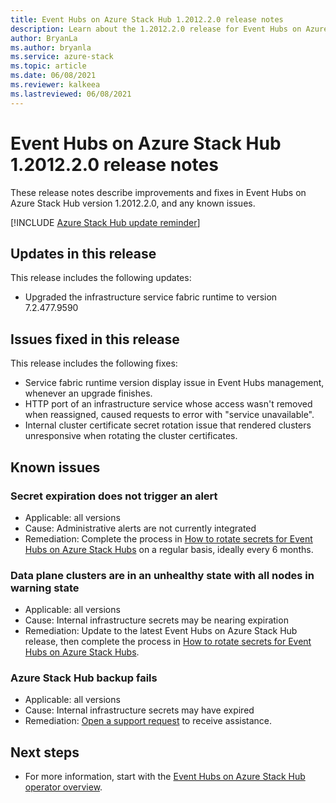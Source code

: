 ```yaml
---
title: Event Hubs on Azure Stack Hub 1.2012.2.0 release notes 
description: Learn about the 1.2012.2.0 release for Event Hubs on Azure Stack Hub, including bug fixes, features, and how to install the update.
author: BryanLa
ms.author: bryanla
ms.service: azure-stack
ms.topic: article
ms.date: 06/08/2021
ms.reviewer: kalkeea
ms.lastreviewed: 06/08/2021
---
```


# Event Hubs on Azure Stack Hub 1.2012.2.0 release notes

These release notes describe improvements and fixes in Event Hubs on Azure Stack Hub version 1.2012.2.0, and any known issues. 

[!INCLUDE [Azure Stack Hub update reminder](../includes/event-hubs-hub-update-banner.md)]

## Updates in this release

This release includes the following updates:

- Upgraded the infrastructure service fabric runtime to version 7.2.477.9590

## Issues fixed in this release

This release includes the following fixes:

- Service fabric runtime version display issue in Event Hubs management, whenever an upgrade finishes.
- HTTP port of an infrastructure service whose access wasn't removed when reassigned, caused requests to error with "service unavailable".
- Internal cluster certificate secret rotation issue that rendered clusters unresponsive when rotating the cluster certificates.

## Known issues 

### Secret expiration does not trigger an alert

- Applicable: all versions
- Cause: Administrative alerts are not currently integrated
- Remediation: Complete the process in [How to rotate secrets for Event Hubs on Azure Stack Hubs](event-hubs-rp-rotate-secrets.md) on a regular basis, ideally every 6 months.

### Data plane clusters are in an unhealthy state with all nodes in warning state

- Applicable: all versions
- Cause: Internal infrastructure secrets may be nearing expiration
- Remediation: Update to the latest Event Hubs on Azure Stack Hub release, then complete the process in [How to rotate secrets for Event Hubs on Azure Stack Hubs](event-hubs-rp-rotate-secrets.md).

### Azure Stack Hub backup fails

- Applicable: all versions
- Cause: Internal infrastructure secrets may have expired
- Remediation: [Open a support request](azure-stack-help-and-support-overview.md) to receive assistance.

## Next steps

- For more information, start with the [Event Hubs on Azure Stack Hub operator overview](event-hubs-rp-overview.md).
